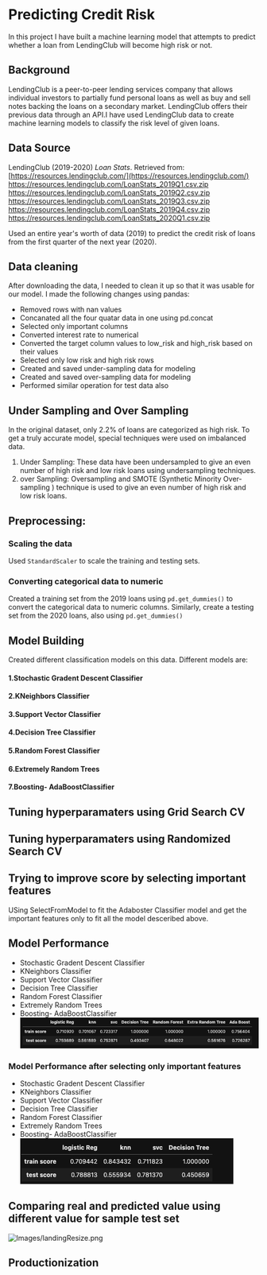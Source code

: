 # Predicting Credit Risk

In this project I have built a machine learning model that attempts to predict whether a loan from LendingClub will become high risk or not.

## Background
LendingClub is a peer-to-peer lending services company that allows individual investors to partially fund personal loans as well as buy and sell notes backing the loans on a secondary market. LendingClub offers their previous data through an API.I have used LendingClub data to create machine learning models to classify the risk level of given loans.

## Data Source
LendingClub (2019-2020) _Loan Stats_. Retrieved from: [https://resources.lendingclub.com/](https://resources.lendingclub.com/)
https://resources.lendingclub.com/LoanStats_2019Q1.csv.zip
https://resources.lendingclub.com/LoanStats_2019Q2.csv.zip
https://resources.lendingclub.com/LoanStats_2019Q3.csv.zip
https://resources.lendingclub.com/LoanStats_2019Q4.csv.zip
https://resources.lendingclub.com/LoanStats_2020Q1.csv.zip

Used an entire year's worth of data (2019) to predict the credit risk of loans from the first quarter of the next year (2020).

## Data cleaning
After downloading the data, I needed to clean it up so that it was usable for our model. I made the following changes using pandas:

* Removed rows with nan values
* Concanated all the four quatar data in one using pd.concat
* Selected only important columns
* Converted interest rate to numerical
* Converted the target column values to low_risk and high_risk based on their values
* Selected only low risk and high risk rows
* Created  and saved under-sampling data for modeling
* Created  and saved over-sampling data for modeling
* Performed similar operation for test data also

## Under Sampling and Over Sampling
In the original dataset, only 2.2% of loans are categorized as high risk. To get a truly accurate model, special techniques were used on imbalanced data.
1. Under Sampling: These data have been undersampled to give an even number of high risk and low risk loans using undersampling techniques.   
2. over Sampling: Oversampling and SMOTE (Synthetic Minority Over-sampling ) technique is  used to give an even number of high risk and low risk loans.  

## Preprocessing: 
### Scaling the data
Used `StandardScaler` to scale the training and testing sets. 
### Converting categorical data to numeric
Created a training set from the 2019 loans using `pd.get_dummies()` to convert the categorical data to numeric columns. Similarly, create a testing set from the 2020 loans, also using `pd.get_dummies()`

## Model Building
Created different classification models on this data. Different models are:
#### 1.Stochastic Gradent Descent Classifier
#### 2.KNeighbors Classifier
#### 3.Support Vector Classifier
#### 4.Decision Tree Classifier
#### 5.Random Forest Classifier
#### 6.Extremely Random Trees
#### 7.Boosting- AdaBoostClassifier


## Tuning hyperparamaters using Grid Search CV


## Tuning hyperparamaters using Randomized Search CV


## Trying to improve score by selecting important features 
USing SelectFromModel to fit the Adaboster Classifier model and get the important features only to fit all the model desceribed above.

## Model Performance
* Stochastic Gradent Descent Classifier
* KNeighbors Classifier
* Support Vector Classifier
* Decision Tree Classifier
* Random Forest Classifier
* Extremely Random Trees
* Boosting- AdaBoostClassifier
![Images3](Images/per1.png)

### Model Performance after selecting only important features
* Stochastic Gradent Descent Classifier
* KNeighbors Classifier
* Support Vector Classifier
* Decision Tree Classifier
* Random Forest Classifier
* Extremely Random Trees
* Boosting- AdaBoostClassifier
![Images2](Images/per2.png)

## Comparing real and predicted value using different value for sample test set
![Images/landingResize.png](Images/pred.png)

## Productionization

